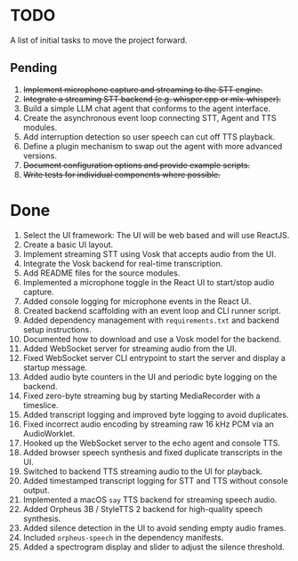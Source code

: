 # TODO

A list of initial tasks to move the project forward.

## Pending

1. ~~Implement microphone capture and streaming to the STT engine.~~
1. ~~Integrate a streaming STT backend (e.g. whisper.cpp or mlx-whisper).~~
1. Build a simple LLM chat agent that conforms to the agent interface.
1. Create the asynchronous event loop connecting STT, Agent and TTS modules.
1. Add interruption detection so user speech can cut off TTS playback.
1. Define a plugin mechanism to swap out the agent with more advanced versions.
1. ~~Document configuration options and provide example scripts.~~
1. ~~Write tests for individual components where possible.~~

# Done

1. Select the UI framework: The UI will be web based and will use ReactJS.
1. Create a basic UI layout.
1. Implement streaming STT using Vosk that accepts audio from the UI.
1. Integrate the Vosk backend for real-time transcription.
1. Add README files for the source modules.
1. Implemented a microphone toggle in the React UI to start/stop audio capture.
1. Added console logging for microphone events in the React UI.
1. Created backend scaffolding with an event loop and CLI runner script.
1. Added dependency management with `requirements.txt` and backend setup instructions.
1. Documented how to download and use a Vosk model for the backend.
1. Added WebSocket server for streaming audio from the UI.
1. Fixed WebSocket server CLI entrypoint to start the server and display a
   startup message.
1. Added audio byte counters in the UI and periodic byte logging on the backend.
1. Fixed zero-byte streaming bug by starting MediaRecorder with a timeslice.
1. Added transcript logging and improved byte logging to avoid duplicates.
1. Fixed incorrect audio encoding by streaming raw 16 kHz PCM via an AudioWorklet.
1. Hooked up the WebSocket server to the echo agent and console TTS.
1. Added browser speech synthesis and fixed duplicate transcripts in the UI.
1. Switched to backend TTS streaming audio to the UI for playback.
1. Added timestamped transcript logging for STT and TTS without console output.
1. Implemented a macOS `say` TTS backend for streaming speech audio.
1. Added Orpheus 3B / StyleTTS 2 backend for high-quality speech synthesis.
1. Added silence detection in the UI to avoid sending empty audio frames.
1. Included `orpheus-speech` in the dependency manifests.
1. Added a spectrogram display and slider to adjust the silence threshold.
